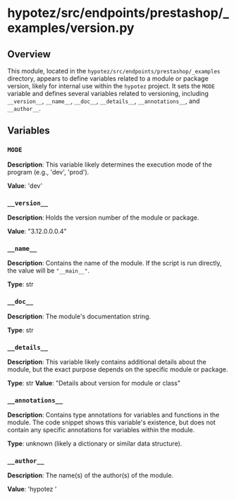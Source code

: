 # hypotez/src/endpoints/prestashop/_examples/version.py

## Overview

This module, located in the `hypotez/src/endpoints/prestashop/_examples` directory, appears to define variables related to a module or package version, likely for internal use within the `hypotez` project. It sets the `MODE` variable and defines several variables related to versioning, including `__version__`, `__name__`, `__doc__`, `__details__`, `__annotations__`, and `__author__`.

## Variables

### `MODE`

**Description**: This variable likely determines the execution mode of the program (e.g., 'dev', 'prod').

**Value**: 'dev'

### `__version__`

**Description**: Holds the version number of the module or package.

**Value**: "3.12.0.0.0.4"

### `__name__`

**Description**: Contains the name of the module. If the script is run directly, the value will be `"__main__"`.

**Type**: str

### `__doc__`

**Description**: The module's documentation string.


**Type**: str


### `__details__`

**Description**: This variable likely contains additional details about the module, but the exact purpose depends on the specific module or package.

**Type**: str
**Value**: "Details about version for module or class"

### `__annotations__`

**Description**: Contains type annotations for variables and functions in the module.  The code snippet shows this variable's existence, but does not contain any specific annotations for variables within the module.

**Type**: unknown (likely a dictionary or similar data structure).


### `__author__`

**Description**: The name(s) of the author(s) of the module.

**Value**: 'hypotez '